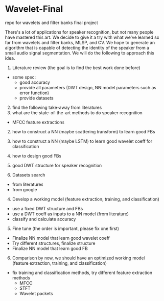 # Wavelet-Final
repo for wavelets and filter banks final project

There's a lot of applications for speaker recognition, but not many people have mastered this art. We decide to give it a try with what we've learned so far from wavelets and filter banks, MLSP, and CV. We hope to generate an algorithm that is capable of detecting the identity of the speaker from a small audio signal segmentation. We will do the following to approach this idea.  

1. Literature review (the goal is to find the best work done before)  
  * some spec:  
    - good accuracy
    - provide all parameters (DWT design, NN model parameters such as error function)
    - provide datasets
    
    
2. find the following take-away from literatures
 1. what are the state-of-the-art methods to do speaker recognition
  - MFCC feature extractions
 2. how to construct a NN (maybe scattering transform) to learn good FBs
 3. how to construct a NN (maybe LSTM) to learn good wavelet coeff for classification
 4. how to design good FBs
 5. good DWT structure for speaker recognition

3. Datasets search  
  * from literatures  
  * from google  
  
4. Develop a working model (feature extraction, training, and classification)  
  * use a fixed DWT structure and FBs  
  * use a DWT coeff as inputs to a NN model (from literature)  
  * classify and calculate accuracy  
  
5. Fine tune (the order is important, please fix one first)  
  * Finalize NN model that learn good wavelet coeff  
  * Try different structures, finalize structure  
  * Finalize NN model that learn good FB  

6. Comparison
  by now, we should have an optimized working model (feature extraction, training, and classification)  
  * fix training and classification methods, try different feature extraction methods  
    - MFCC
    - STFT
    - Wavelet packets
  
